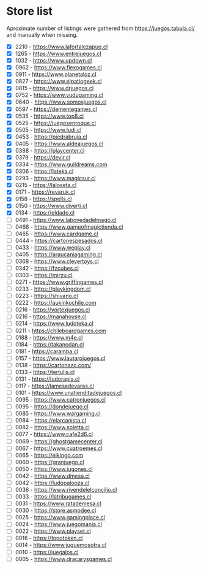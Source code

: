 # Store list

Aproximate number of listings were gathered from https://juegos.tabula.cl/ and manually when missing.

- [x] 2210 - https://www.lafortalezapuq.cl
- [x] 1265 - https://www.entrejuegos.cl
- [x] 1032 - https://www.updown.cl
- [x] 0962 - https://www.flexogames.cl
- [x] 0911 - https://www.planetaloz.cl
- [x] 0827 - https://www.elpatiogeek.cl
- [x] 0815 - https://www.drjuegos.cl
- [x] 0752 - https://www.vudugaming.cl
- [x] 0640 - https://www.somosjuegos.cl
- [x] 0597 - https://dementegames.cl
- [x] 0535 - https://www.top8.cl
- [x] 0525 - https://juegosenroque.cl
- [x] 0505 - https://www.ludi.cl
- [x] 0453 - https://piedrabruja.cl
- [x] 0405 - https://www.aldeajuegos.cl
- [x] 0388 - https://playcenter.cl
- [x] 0379 - https://devir.cl
- [x] 0334 - https://www.guildreams.com
- [x] 0306 - https://lateka.cl
- [x] 0293 - https://www.magicsur.cl
- [x] 0215 - https://laloseta.cl
- [x] 0171 - https://revaruk.cl
- [x] 0158 - https://spells.cl
- [x] 0150 - https://www.diverti.cl
- [x] 0134 - https://eldado.cl
- [ ] 0491 - https://www.labovedadelmago.cl
- [ ] 0468 - https://www.gameofmagictienda.cl
- [ ] 0465 - https://www.cardgame.cl
- [ ] 0444 - https://cartonespesados.cl
- [ ] 0433 - https://www.weplay.cl
- [ ] 0405 - https://araucaniagaming.cl
- [ ] 0368 - https://www.clevertoys.cl
- [ ] 0342 - https://fzcubes.cl
- [ ] 0303 - https://mirzu.cl
- [ ] 0271 - https://www.griffingames.cl
- [ ] 0233 - https://playkingdom.cl
- [ ] 0223 - https://shivano.cl
- [ ] 0222 - https://aukinkochile.com
- [ ] 0216 - https://vortexjuegos.cl
- [ ] 0216 - https://manahouse.cl
- [ ] 0214 - https://www.ludoteka.cl
- [ ] 0211 - https://chileboardgames.com
- [ ] 0188 - https://www.m4e.cl
- [ ] 0184 - https://takanodan.cl
- [ ] 0181 - https://caramba.cl
- [ ] 0157 - https://www.lautarojuegos.cl
- [ ] 0138 - https://cartonazo.com/
- [ ] 0133 - https://tertulia.cl
- [ ] 0131 - https://ludorapia.cl
- [ ] 0117 - https://lamesadevaras.cl
- [ ] 0101 - https://www.unatienditadejuegos.cl
- [ ] 0095 - https://www.catronjuegos.cl
- [ ] 0095 - https://dondejuego.cl
- [ ] 0085 - https://www.wargaming.cl
- [ ] 0084 - https://elarcanista.cl
- [ ] 0082 - https://www.soletta.cl
- [ ] 0077 - https://www.cafe2d6.cl
- [ ] 0069 - https://ghostgamecenter.cl
- [ ] 0067 - https://www.cuatroemes.cl
- [ ] 0065 - https://elkingo.com
- [ ] 0060 - https://granjuego.cl
- [ ] 0050 - https://www.jugones.cl
- [ ] 0042 - https://www.dmesa.cl
- [ ] 0042 - https://ludopalooza.cl
- [ ] 0036 - https://www.rivendelelconcilio.cl
- [ ] 0033 - https://latribugames.cl
- [ ] 0031 - https://www.ratademesa.cl
- [ ] 0030 - https://store.asmodee.cl
- [ ] 0025 - https://www.gamingplace.cl
- [ ] 0024 - https://www.juegomania.cl
- [ ] 0022 - https://www.playset.cl
- [ ] 0016 - https://topotoken.cl
- [ ] 0014 - https://www.juguemosotra.cl
- [ ] 0010 - https://juegalos.cl
- [ ] 0005 - https://www.dracarysgames.cl
